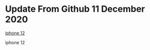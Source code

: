 # Update From Github 11 December 2020

[iphone 12](https://apple.breezyclothingco.com)
      
iphone 12
